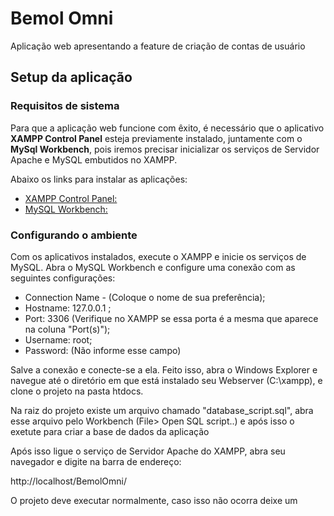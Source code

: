 # Bemol Omni
Aplicação web apresentando a feature de criação de contas de usuário 

## Setup da aplicação
### Requisitos de sistema
  Para que a aplicação web funcione com êxito, é necessário que o aplicativo **XAMPP Control Panel** esteja previamente instalado, 
juntamente com o **MySql Workbench**, pois iremos precisar inicializar os serviços de Servidor Apache e MySQL embutidos no XAMPP.
  
  Abaixo os links para instalar as aplicações:
 
  * [XAMPP Control Panel:](https://www.apachefriends.org/pt_br/download.html)
  * [MySQL Workbench:](https://dev.mysql.com/downloads/workbench/)

### Configurando o ambiente

  Com os aplicativos instalados, execute o XAMPP e inicie os serviços de MySQL. Abra o MySQL Workbench e configure uma conexão 
com as seguintes configurações:
  
  * Connection Name - (Coloque o nome de sua preferência);
  * Hostname: 127.0.0.1 ;
  * Port: 3306 (Verifique no XAMPP se essa porta é a mesma que aparece na coluna "Port(s)");
  * Username: root;
  * Password: (Não informe esse campo)
  
  Salve a conexão e conecte-se a ela. Feito isso, abra o Windows Explorer e navegue até o diretório em que está instalado seu 
Webserver (C:\xampp), e clone o projeto na pasta htdocs. 

Na raiz do projeto existe um arquivo chamado "database_script.sql", abra esse arquivo pelo Workbench (File> Open SQL script..) 
e após isso o exetute para criar a base de dados da aplicação

Após isso ligue o serviço de Servidor Apache do XAMPP, abra seu navegador e digite na barra de endereço: 

http://localhost/BemolOmni/

O projeto deve executar normalmente, caso isso não ocorra deixe um
